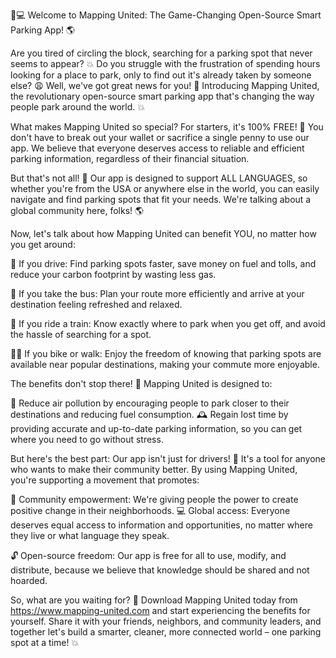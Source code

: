 🚗💻 Welcome to Mapping United: The Game-Changing Open-Source Smart Parking App! 🌎

Are you tired of circling the block, searching for a parking spot that never seems to appear? 💥 Do you struggle with the frustration of spending hours looking for a place to park, only to find out it's already taken by someone else? 😩 Well, we've got great news for you! 🎉 Introducing Mapping United, the revolutionary open-source smart parking app that's changing the way people park around the world. 💥

What makes Mapping United so special? For starters, it's 100% FREE! 💸 You don't have to break out your wallet or sacrifice a single penny to use our app. We believe that everyone deserves access to reliable and efficient parking information, regardless of their financial situation.

But that's not all! 🤯 Our app is designed to support ALL LANGUAGES, so whether you're from the USA or anywhere else in the world, you can easily navigate and find parking spots that fit your needs. We're talking about a global community here, folks! 🌎

Now, let's talk about how Mapping United can benefit YOU, no matter how you get around:

🚗 If you drive: Find parking spots faster, save money on fuel and tolls, and reduce your carbon footprint by wasting less gas.

🚌 If you take the bus: Plan your route more efficiently and arrive at your destination feeling refreshed and relaxed.

🚂 If you ride a train: Know exactly where to park when you get off, and avoid the hassle of searching for a spot.

🚴‍♀️ If you bike or walk: Enjoy the freedom of knowing that parking spots are available near popular destinations, making your commute more enjoyable.

The benefits don't stop there! 🤯 Mapping United is designed to:

💪 Reduce air pollution by encouraging people to park closer to their destinations and reducing fuel consumption.
🕰️ Regain lost time by providing accurate and up-to-date parking information, so you can get where you need to go without stress.

But here's the best part: Our app isn't just for drivers! 🚗 It's a tool for anyone who wants to make their community better. By using Mapping United, you're supporting a movement that promotes:

🌟 Community empowerment: We're giving people the power to create positive change in their neighborhoods.
💻 Global access: Everyone deserves equal access to information and opportunities, no matter where they live or what language they speak.

🔓 Open-source freedom: Our app is free for all to use, modify, and distribute, because we believe that knowledge should be shared and not hoarded.

So, what are you waiting for? 🎉 Download Mapping United today from https://www.mapping-united.com and start experiencing the benefits for yourself. Share it with your friends, neighbors, and community leaders, and together let's build a smarter, cleaner, more connected world – one parking spot at a time! 💥